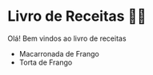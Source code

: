 # Livro de Receitas :man_cook:

Olá! Bem vindos ao livro de receitas

- Macarronada de Frango 
- Torta de Frango 
